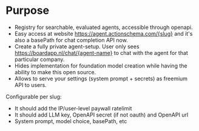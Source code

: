 # Purpose

- Registry for searchable, evaluated agents, accessible through openapi.
- Easy access at website https://agent.actionschema.com/{slug} and it's also a basePath for chat completion API now.
- Create a fully private agent-setup. User only sees https://boardapp.nl/chat/{agent-name} to chat with the agent for that particular company.
- Hides implementation for foundation model creation while having the ability to make this open source.
- Allows to serve your settings (system prompt + secrets) as freemium API to users.

Configurable per slug:

- It should add the IP/user-level paywall ratelimit
- It should add LLM key, OpenAPI secret (if not oauth) and OpenAPI url
- System prompt, model choice, basePath, etc

<!-- On `openapi-chat-completion` OpenAPIs are now open and exposed to the user. This is extremely powerful, but it's possible to hide and create a basemodel too. All we need to do is create a kv store that maps a slug to the openapi (and partial profile), and then it's a matter of using https://chat.actionschema.com/{slug} as a basepath. From here you can chat with it, and https://chat.actionschema.com/{slug}/chat/completions and https://chat.actionschema.com/{slug}/openapi.json would be available too.

This adds complexity, but also cleans up the interface a lot, and creates a lot of IP for the creator of the agent. Maybe even including the API key! Nevertheless we can still link to the openapi for the free version.

🤔🔥 `openapi-chat-completion` is an internal tool behind login without state. `openapi-agent` can become a profile registry on top of it, adding state, exposed at https://agent.actionschema.com/{slug} baseUrl.

TODO:

- Not sure if this is the right moment. Maybe finish chat first, making it super stable and focussing on api tool use stability.
 -->
